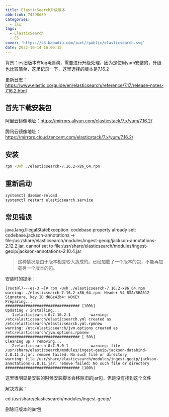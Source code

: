 ```yaml
---
title: ElasticSearch升级版本
abbrlink: 74398d89
categories:
  - 日志
tags:
  - ElasticSearch
  - ES
cover: 'https://s3.babudiu.com/iuxt//public/elasticsearch.svg'
date: 2022-10-14 16:00:15
---
```


背景：es旧版本有log4j漏洞，需要进行升级处理，因为是使用yum安装的，升级也比较简单，这里记录一下，这里选择的版本是7.16.2

更新日志： https://www.elastic.co/guide/en/elasticsearch/reference/7.17/release-notes-7.16.2.html

## 首先下载安装包

阿里云镜像地址：<https://mirrors.aliyun.com/elasticstack/7.x/yum/7.16.2/>

腾讯云镜像地址：<https://mirrors.cloud.tencent.com/elasticstack/7.x/yum/7.16.2/>

## 安装

```bash
rpm -Uvh ./elasticsearch-7.16.2-x86_64.rpm
```

## 重新启动

```bash
systemctl daemon-reload
systemctl restart elasticsearch.service 
```

## 常见错误

java.lang.IllegalStateException: codebase property already set: codebase.jackson-annotations -> file:/usr/share/elasticsearch/modules/ingest-geoip/jackson-annotations-2.12.2.jar, cannot set to file:/usr/share/elasticsearch/modules/ingest-geoip/jackson-annotations-2.10.4.jar

> 这种情况是由于版本相差较大造成的。已经加载了一个版本的包，不能再加载另一个版本的包。

安装时的提示：

```
[root@l7---es-3 ~]# rpm -Uvh ./elasticsearch-7.16.2-x86_64.rpm 
warning: ./elasticsearch-7.16.2-x86_64.rpm: Header V4 RSA/SHA512 Signature, key ID d88e42b4: NOKEY
Preparing...                          ################################# [100%]
Updating / installing...
   1:elasticsearch-0:7.16.2-1         warning: /etc/elasticsearch/elasticsearch.yml created as /etc/elasticsearch/elasticsearch.yml.rpmnew
warning: /etc/elasticsearch/jvm.options created as /etc/elasticsearch/jvm.options.rpmnew
################################# [ 50%]
Cleaning up / removing...
   2:elasticsearch-0:7.5.0-1          warning: file /usr/share/elasticsearch/modules/ingest-geoip/jackson-databind-2.8.11.3.jar: remove failed: No such file or directory
warning: file /usr/share/elasticsearch/modules/ingest-geoip/jackson-annotations-2.8.11.jar: remove failed: No such file or directory
################################# [100%]

```

这里很明显是安装的时候安装脚本会移除旧的jar包，但是没有找到这个文件

解决方案：

cd /usr/share/elasticsearch/modules/ingest-geoip/

删除旧版本的jar包

